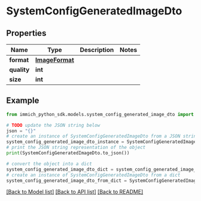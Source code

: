 # SystemConfigGeneratedImageDto


## Properties

Name | Type | Description | Notes
------------ | ------------- | ------------- | -------------
**format** | [**ImageFormat**](ImageFormat.md) |  | 
**quality** | **int** |  | 
**size** | **int** |  | 

## Example

```python
from immich_python_sdk.models.system_config_generated_image_dto import SystemConfigGeneratedImageDto

# TODO update the JSON string below
json = "{}"
# create an instance of SystemConfigGeneratedImageDto from a JSON string
system_config_generated_image_dto_instance = SystemConfigGeneratedImageDto.from_json(json)
# print the JSON string representation of the object
print(SystemConfigGeneratedImageDto.to_json())

# convert the object into a dict
system_config_generated_image_dto_dict = system_config_generated_image_dto_instance.to_dict()
# create an instance of SystemConfigGeneratedImageDto from a dict
system_config_generated_image_dto_from_dict = SystemConfigGeneratedImageDto.from_dict(system_config_generated_image_dto_dict)
```
[[Back to Model list]](../README.md#documentation-for-models) [[Back to API list]](../README.md#documentation-for-api-endpoints) [[Back to README]](../README.md)


